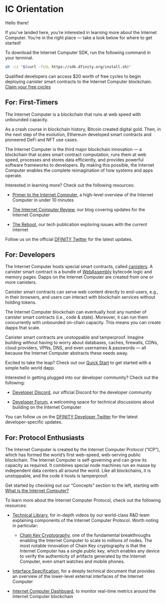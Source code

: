 # IC Orientation

Hello there!

If you’ve landed here, you’re interested in learning more about the Internet Computer. You’re in the right place — take a look below for where to get started!

To download the Internet Computer SDK, run the following command in your terminal.

``` bash
sh -ci "$(curl -fsSL https://sdk.dfinity.org/install.sh)"
```

<div class="note">

Qualified developers can access $20 worth of free cycles to begin deploying canister smart contracts to the Internet Computer blockchain. [Claim your free cycles](https://faucet.dfinity.org/auth)

</div>

## For: First-Timers

The Internet Computer is a blockchain that runs at web speed with unbounded capacity.

As a crash course in blockchain history, Bitcoin created digital gold. Then, in the next step of the evolution, Ethereum developed smart contracts and pioneered DeFi and NFT use cases.

The Internet Computer is the third major blockchain innovation — a blockchain that scales smart contract computation, runs them at web speed, processes and stores data efficiently, and provides powerful software frameworks to developers. By making this possible, the Internet Computer enables the complete reimagination of how systems and apps operate.

Interested in learning more? Check out the following resources:

-   [Primer to the Internet Computer](https://www.youtube.com/watch?v=YWHTNr8RZHg&list=PLuhDt1vhGcrf4DgKZecU3ar_RA1cB0vUT&index=17&ab_channel=DFINITY), a high-level overview of the Internet Computer in under 10 minutes

-   [The Internet Computer Review](https://medium.com/dfinity), our blog covering updates for the Internet Computer

-   [The Reboot](https://thereboot.com/), our tech publication exploring issues with the current internet

Follow us on the official [DFINITY Twitter](https://twitter.com/dfinity) for the latest updates.

## For: Developers

The Internet Computer hosts special smart contracts, called [canisters](https://medium.com/dfinity/software-canisters-an-evolution-of-smart-contracts-internet-computer-f1f92f1bfffb). A canister smart contract is a bundle of [WebAssembly](https://webassembly.org/) bytecode logic and memory pages. Dapps on the Internet Computer are created from one or more canisters.

Canister smart contracts can serve web content directly to end-users, e.g., in their browsers, and users can interact with blockchain services without holding tokens.

The Internet Computer blockchain can eventually host any number of canister smart contracts (i.e., code & state). Moreover, it can run them concurrently with unbounded on-chain capacity. This means you can create dapps that scale.

Canister smart contracts are unstoppable and tamperproof. Imagine building without having to worry about databases, caches, firewalls, CDNs, cloud providers, VPNs, DNS, and even usernames & passwords — all because the Internet Computer abstracts these needs away.

Excited to take the leap? Check out our [Quick Start](quickstart:quickstart-intro.xml) to get started with a simple hello world dapp.

Interested in getting plugged into our developer community? Check out the following:

-   [Developer Discord](https://discord.gg/cA7y6ezyE2), our official Discord for the developer community

-   [Developer Forum](https://forum.dfinity.org/), a welcoming space for technical discussions about building on the Internet Computer

You can follow us on the [DFINITY Developer Twitter](https://twitter.com/dfinitydev) for the latest developer-specific updates.

## For: Protocol Enthusiasts

The Internet Computer is created by the Internet Computer Protocol (“ICP”), which has formed the world’s first web-speed, web-serving public blockchain. The Internet Computer is self-governing and can grow its capacity as required. It combines special node machines run en masse by independent data centers all around the world. Like all blockchains, it is unstoppable, and the code it hosts is tamperproof.

Get started by checking out our “Concepts” section to the left, starting with [What is the Internet Computer?](developers-guide:concepts/what-is-IC.xml)

To learn more about the Internet Computer Protocol, check out the following resources:

-   [Technical Library](https://dfinity.org/technicals/), for in-depth videos by our world-class R&D team explaining components of the Internet Computer Protocol. Worth noting in particular:

    -   [Chain Key Cryptography](https://dfinity.org/technicals/chain-key-technology), one of the fundamental breakthroughs enabling the Internet Computer to scale to millions of nodes. The most notable innovation of Chain Key cryptography is that the Internet Computer has a single public key, which enables any device to verify the authenticity of artifacts generated by the Internet Computer, even smart watches and mobile phones.

-   [Interface Specification](interface-spec:index.xml), for a deeply technical document that provides an overview of the lower-level external interfaces of the Internet Computer

-   [Internet Computer Dashboard](https://dashboard.internetcomputer.org/), to monitor real-time metrics around the Internet Computer blockchain
